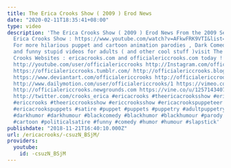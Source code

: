 ```yaml
---
title: The Erica Crooks Show ( 2009 ) Erod News
date: "2020-02-11T18:35:41+08:00"
type: video
description: 'The Erica Crooks Show ( 2009 ) Erod News From the 2009 Season of The
  Erica Crooks Show : https://www.youtube.com/watch?v=AFkwFRK9VTI&list=PLJLbzpbdP5rmp-tvcG6uMZ3QbLSD04SBV
  For more hilarious puppet and cartoon animation parodies , Dark Comedy humor , satires
  and funny stupid videos for adults ( and other cool stuff )visit The Official Erica
  Crooks Websites : ericacrooks.com and officialericcrooks.com today ! http://facebook.com/officialericcrooks
  http://youtube.com/user/officialericcrooks http://Instagram.com/officialericcrooks/
  https://officialericcrooks.tumblr.com/ http://officialericcrooks.blogspot.com/ https://officialericcrooks.wordpress.com
  https://www.deviantart.com/officialericcrooks http://officialericcrooks.newgrounds.com/follow
  http://www.dailymotion.com/user/officialericcrooks/1 https://vimeo.com/officialericcrooks
  http://officialericcrooks.newgrounds.com https://vine.co/u/1257143407999610880 https://www.pinterest.com/officialec1/
  http://twitter.com/crooks_erica #ericacrooks #theericacrooksshow #ericacrooksshow
  #ericcrooks #theericcrooksshow #ericcrooksshow #ericacrookspuppeteer #ericacrookspuppet
  #ericacrookspuppets #satire #puppet #puppets #puppetry #adultpuppetry #darkcomedy
  #darkhumor #darkhumour #blackcomedy #blackhumor #blackhumour #parody #parodies #cartoons
  #cartoon #politicalsatire #funny #comedy #humor #humour #slapstick'
publishdate: "2018-11-21T16:40:10.000Z"
url: /ericacrooks/-csuzN_BSjM/
providers:
  youtube:
    id: -csuzN_BSjM
---
```

